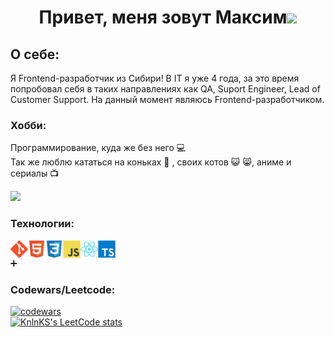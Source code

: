 <h1 align='center'>Привет, меня зовут Максим<span><img src='https://user-images.githubusercontent.com/74038190/214644145-264f4759-7633-441e-9d67-d8dda9d50d26.gif' width='80px'></span></h1>
<h2>О себе:</h2>
<p>Я Frontend-разработчик из Сибири! В IT я уже 4 года, за это время попробовал себя в таких направлениях как QA, Suport Engineer, Lead of Customer Support. На данный момент являюсь Frontend-разработчиком.</p>  

### Хобби:
Программирование, куда же без него :computer:   
Так же люблю кататься на коньках :penguin: , своих котов :smiley_cat: :smile_cat:, аниме и сериалы :tv:

<img src='https://i.pinimg.com/originals/0d/10/d2/0d10d2fe48a7956a4fdc9f7251132236.gif'>
<h3>Технологии:</h3>
<div style='text-align: center; display: flex;'>
  <a href='https://github.com'>
    <img align='left' src='https://github.com/devicons/devicon/blob/master/icons/git/git-original.svg' width='28px' height='28px'>
  </a>
  <a href='https://developer.mozilla.org/en-US/docs/Web/HTML'>
    <img align='left' src='https://github.com/devicons/devicon/blob/master/icons/html5/html5-original.svg' width='28px' height='28px'>
  </a>
   <a href='https://developer.mozilla.org/ru/docs/Learn/Getting_started_with_the_web/CSS_basics'>
    <img align='left' src='https://github.com/devicons/devicon/blob/master/icons/css3/css3-original.svg' width='28px' height='28px'>
  </a>
  <a href='https://developer.mozilla.org/en-US/docs/Web/JavaScript'>
    <img align='left' src='https://github.com/devicons/devicon/blob/master/icons/javascript/javascript-original.svg' width='28px' height='28px'>
  </a>
  <a href='https://react.dev/'>
    <img align='left' src='https://github.com/devicons/devicon/blob/master/icons/react/react-original.svg' width='28px' height='28px' >
  </a>
  <a href='https://www.typescriptlang.org/'>
    <img align='left' src='https://github.com/devicons/devicon/blob/master/icons/typescript/typescript-original.svg' width='28px' height='28px'>
  </a>
</div>
➕

### Codewars/Leetcode:

[![codewars](https://www.codewars.com/users/SenpaiSun/badges/large)](https://www.codewars.com/users/SenpaiSun)  
[![KnlnKS's LeetCode stats](https://leetcode-stats-six.vercel.app/api?username=SenpaiSun&theme=dark)](https://github.com/KnlnKS/leetcode-stats)  


<!--
**SenpaiSun/SenpaiSun** is a ✨ _special_ ✨ repository because its `README.md` (this file) appears on your GitHub profile.

Here are some ideas to get you started:

- 🔭 I’m currently working on ...
- 🌱 I’m currently learning ...
- 👯 I’m looking to collaborate on ...
- 🤔 I’m looking for help with ...
- 💬 Ask me about ...
- 📫 How to reach me: ...
- 😄 Pronouns: ...
- ⚡ Fun fact: ...
-->

